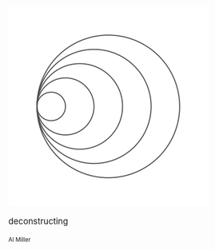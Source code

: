 <img id="circles-animation" class="fade-in-1" src="./static/assets/theme/circles.svg" />

<div class="cover-info fade-in-2">
<p style="font-size: larger">deconstructing</p>
<p><small>Al Miller</small></p>
</div>

<div class="contact-links fade-in-3">
<a href="./static/assets/amiller_resume.pdf" target="__blank" download="amiller_resume.pdf"><i class="fas fa-file-pdf icon"></i></a>
<a href="https://www.github.com/anmilleriii/" target="__blank"><i class="fab fa-github icon"></i></a>
<a href="https://www.linkedin.com/in/al-miller/" target="__blank"><i class="fab fa-linkedin-in icon"></i></a>
<a href="mailto:albert.miller@uconn.edu" target="__blank"><i class="fas fa-envelope icon"></i></a>
<!-- <i class="fas fa-down-arrow bounce"></i> -->

<!-- <div class="arrow bounce"></div> -->


</div>